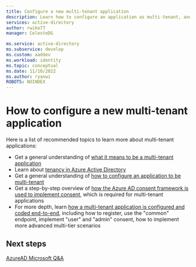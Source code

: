 ```yaml
---
title: Configure a new multi-tenant application
description: Learn how to configure an application as multi-tenant, and how multi-tenant applications work
services: active-directory
author: rwike77
manager: CelesteDG

ms.service: active-directory
ms.subservice: develop
ms.custom: aaddev 
ms.workload: identity
ms.topic: conceptual
ms.date: 11/10/2022
ms.author: ryanwi
ROBOTS: NOINDEX
---
```


# How to configure a new multi-tenant application

Here is a list of recommended topics to learn more about multi-tenant applications:

- Get a general understanding of [what it means to be a multi-tenant application](./developer-glossary.md#multi-tenant-application)
- Learn about [tenancy in Azure Active Directory](single-and-multi-tenant-apps.md)
- Get a general understanding of [how to configure an application to be multi-tenant](./howto-convert-app-to-be-multi-tenant.md)
- Get a step-by-step overview of [how the Azure AD consent framework is used to implement consent](./quickstart-register-app.md), which is required for multi-tenant applications
- For more depth, learn [how a multi-tenant application is configured and coded end-to-end](./howto-convert-app-to-be-multi-tenant.md), including how to register, use the "common" endpoint, implement "user" and "admin" consent, how to implement more advanced multi-tier scenarios

## Next steps
[AzureAD Microsoft Q&A](/answers/topics/azure-active-directory.html)
